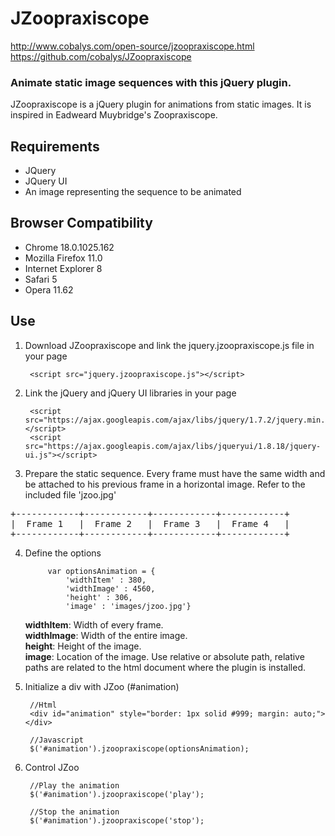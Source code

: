JZoopraxiscope
==============
http://www.cobalys.com/open-source/jzoopraxiscope.html
https://github.com/cobalys/JZoopraxiscope

### Animate static image sequences with this jQuery plugin.

JZoopraxiscope is a jQuery plugin for animations from static images. It is inspired in Eadweard Muybridge's Zoopraxiscope. 


Requirements
-------------
* JQuery
* JQuery UI
* An image representing the sequence to be animated


Browser Compatibility
---------------------
* Chrome  18.0.1025.162
* Mozilla Firefox 11.0
* Internet Explorer 8
* Safari 5
* Opera 11.62


Use
---

1. Download JZoopraxiscope and link the jquery.jzoopraxiscope.js file in your page

		<script src="jquery.jzoopraxiscope.js"></script>


2. Link the jQuery and jQuery UI libraries in your page

		<script src="https://ajax.googleapis.com/ajax/libs/jquery/1.7.2/jquery.min.js"></script>
		<script src="https://ajax.googleapis.com/ajax/libs/jqueryui/1.8.18/jquery-ui.js"></script>

		
3. Prepare the static sequence. Every frame must have the same width and be attached to his previous frame in a horizontal image. Refer to the included file 'jzoo.jpg'
<pre>
+------------+------------+------------+------------+
|  Frame 1   |  Frame 2   |  Frame 3   |  Frame 4   |
+------------+------------+------------+------------+
</pre>

4. Define the options

			var optionsAnimation = {
				'widthItem' : 380,
				'widthImage' : 4560,
				'height' : 306,
				'image' : 'images/jzoo.jpg'}

	**widthItem**: Width of every frame.   
	**widthImage**: Width of the entire image.   
	**height**: Height of the image.   
	**image**: Location of the image. Use relative or absolute path, relative paths are related to the html document where the plugin is installed.   


5. Initialize a div with JZoo (#animation)
		
		//Html
		<div id="animation" style="border: 1px solid #999; margin: auto;"></div>

		//Javascript
		$('#animation').jzoopraxiscope(optionsAnimation);
				

6. Control JZoo

		//Play the animation
		$('#animation').jzoopraxiscope('play');
		
		//Stop the animation
		$('#animation').jzoopraxiscope('stop');
